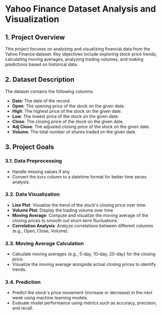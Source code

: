 
        
<h1>Yahoo Finance Dataset Analysis and Visualization</h1>

<h2>1. Project Overview</h2>
<p>This project focuses on analyzing and visualizing financial data from the Yahoo Finance dataset. Key objectives include exploring stock price trends, calculating moving averages, analyzing trading volumes, and making predictions based on historical data.</p>

<h2>2. Dataset Description</h2>
<p>The dataset contains the following columns:</p>
<ul>
    <li><strong>Date</strong>: The date of the record.</li>
    <li><strong>Open</strong>: The opening price of the stock on the given date.</li>
    <li><strong>High</strong>: The highest price of the stock on the given date.</li>
    <li><strong>Low</strong>: The lowest price of the stock on the given date.</li>
    <li><strong>Close</strong>: The closing price of the stock on the given date.</li>
    <li><strong>Adj Close</strong>: The adjusted closing price of the stock on the given date.</li>
    <li><strong>Volume</strong>: The total number of shares traded on the given date.</li>
</ul>

<h2>3. Project Goals</h2>

<h3>3.1. Data Preprocessing</h3>
<ul>
    <li>Handle missing values if any.</li>
    <li>Convert the <code>Date</code> column to a datetime format for better time series analysis.</li>
</ul>

<h3>3.2. Data Visualization</h3>
<ul>
    <li><strong>Line Plot</strong>: Visualize the trend of the stock's closing price over time.</li>
    <li><strong>Volume Plot</strong>: Display the trading volume over time.</li>
    <li><strong>Moving Average</strong>: Compute and visualize the moving average of the closing prices to smooth out short-term fluctuations.</li>
    <li><strong>Correlation Analysis</strong>: Analyze correlations between different columns (e.g., Open, Close, Volume).</li>
</ul>

<h3>3.3. Moving Average Calculation</h3>
<ul>
    <li>Calculate moving averages (e.g., 5-day, 10-day, 20-day) for the closing price.</li>
    <li>Visualize the moving average alongside actual closing prices to identify trends.</li>
</ul>

<h3>3.4. Prediction</h3>
<ul>
    <li>Predict the stock's price movement (increase or decrease) in the next week using machine learning models.</li>
    <li>Evaluate model performance using metrics such as accuracy, precision, and recall.</li>
</ul>


